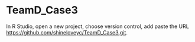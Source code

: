# TeamD_Case3

In R Studio, open a new project, choose version control, add paste the URL https://github.com/shineloveyc/TeamD_Case3.git. 
